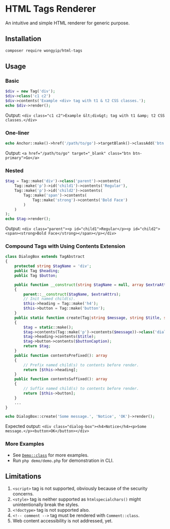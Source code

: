 # HTML Tags Renderer

An intuitive and simple HTML renderer for generic purpose.

## Installation
```sh
composer require wongyip/html-tags
```

## Usage

### Basic
```php
$div = new Tag('div');
$div->class('c1 c2')
$div->contents('Example <div> tag with t1 & t2 CSS classes.');
echo $div->render();
```
Output: `<div class="c1 c2">Example &lt;div&gt; tag with t1 &amp; t2 CSS classes.</div>`

### One-liner
```php
echo Anchor::make()->href('/path/to/go')->targetBlank()->classAdd('btn', 'btn-primary')->contents('Go')->render();
```
Output: `<a href="/path/to/go" target="_blank" class="btn btn-primary">Go</a>`

### Nested
```php
$tag = Tag::make('div')->class('parent')->contents(
    Tag::make('p')->id('child1')->contents('Regular'),
    Tag::make('p')->id('child2')->contents(
        Tag::make('span')->contents(
            Tag::make('strong')->contents('Bold Face')
        )
    )
);
echo $tag->render();
```
Output: `<div class="parent"><p id="child1">Regular</p><p id="child2"><span><strong>Bold Face</strong></span></p></div>`

### Compound Tags with Using Contents Extension 

```php
class DialogBox extends TagAbstract
{
    protected string $tagName = 'div';
    public Tag $heading;
    public Tag $button;

    public function __construct(string $tagName = null, array $extraAttrs = null)
    {
        parent::__construct($tagName, $extraAttrs);
        // Init named child(s).
        $this->heading = Tag::make('h4');
        $this->button = Tag::make('button');
    }
    public static function create(Tag|string $message, string $title, string $buttonCaption): static
    {
        $tag = static::make();
        $tag->contents(Tag::make('p')->contents($message))->class('dialog-box');
        $tag->heading->contents($title);
        $tag->button->contents($buttonCaption);
        return $tag;
    }
    public function contentsPrefixed(): array
    {
        // Prefix named child(s) to contents before render.
        return [$this->heading];
    }
    public function contentsSuffixed(): array
    {
        // Suffix named child(s) to contents before render.
        return [$this->button];
    }
    ...
}

echo DialogBox::create('Some message.', 'Notice', 'OK')->render();
```
Expected output: `<div class="dialog-box"><h4>Notice</h4><p>Some message.</p><button>OK</button></div>`

### More Examples
- See [`Demo::class`](src/Demo.php) for more examples.
- Run `php demo/demo.php` for demonstration in CLI.

## Limitations
1. `<script>` tag is not supported, obviously because of the security concerns.
2. `<style>` tag is neither supported as `htmlspecialchars()` might unintentionally break the styles.
3. `<!doctype>` tag is not supported also. 
4. `<!-- comment -->` tag must be rendered with `Comment::class`.
5. Web content accessibility is not addressed, yet.

